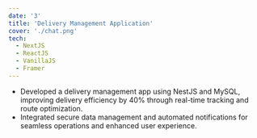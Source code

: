 ```yaml
---
date: '3'
title: 'Delivery Management Application'
cover: './chat.png'
tech:
  - NextJS
  - ReactJS
  - VanillaJS
  - Framer
---
```


- Developed a delivery management app using NestJS and MySQL, improving delivery efficiency by 40% through real-time tracking and route optimization.
- Integrated secure data management and automated notifications for seamless operations and enhanced user experience.